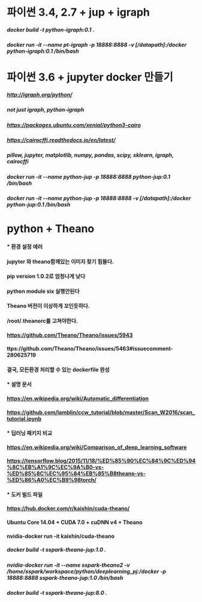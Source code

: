 # 파이썬 3.4, 2.7 + jup + igraph


##### docker build -t python-igraph:0.1 .

##### docker run -it --name pt-igraph -p 18888:8888 -v [/datapath]:/docker python-igraph:0.1 /bin/bash

# 파이썬 3.6 + jupyter docker 만들기 

##### http://igraph.org/python/

##### not just igraph, python-igraph
##### https://packages.ubuntu.com/xenial/python3-cairo
##### https://cairocffi.readthedocs.io/en/latest/

##### pillow, jupyter, matplotlib, numpy, pandas, scipy, sklearn, igraph, cairocffi

##### docker run -it --name python-jup -p 18888:8888 python-jup:0.1 /bin/bash

##### docker run -it --name python-jup -p 18888:8888 -v [/datapath]:/docker python-jup:0.1 /bin/bash


# python + Theano
#### * 환경 설정 에러 
#### 	jupyter 와 theano함께있는 이미지 찾기 힘들다.
#### 	pip version 1.0.2로 엄청나게 낮다
#### 	python module six 실행안된다
#### 	Theano 버전이 이상하게 꼬인듯하다.
#### 	/root/.theanorc를 고쳐야한다.
#### 		https://github.com/Theano/Theano/issues/5943
#### 		ttps://github.com/Theano/Theano/issues/5463#issuecomment-280625719
#### 	결국, 모든환경 처리할 수 있는 dockerfile 완성

#### * 설명 문서
#### 	 https://en.wikipedia.org/wiki/Automatic_differentiation
#### 	 https://github.com/lamblin/ccw_tutorial/blob/master/Scan_W2016/scan_tutorial.ipynb

#### * 딥러닝 패키지 비교
#### https://en.wikipedia.org/wiki/Comparison_of_deep_learning_software
#### https://tensorflow.blog/2015/11/18/%ED%85%90%EC%84%9C%ED%94%8C%EB%A1%9C%EC%9A%B0-vs-%ED%85%8C%EC%95%84%EB%85%B8theano-vs-%ED%86%A0%EC%B9%98torch/

#### * 도커 빌드 파일
#### https://hub.docker.com/r/kaixhin/cuda-theano/
#### 	Ubuntu Core 14.04 + CUDA 7.0 + cuDNN v4 + Theano
#### 	nvidia-docker run -it kaixhin/cuda-theano

##### docker build -t sspark-theano-jup:1.0 .
##### nvidia-docker run -it --name sspark-theano2 -v /home/sspark/workspace/python/deeplearning_pj:/docker -p 18888:8888 sspark-theano-jup:1.0 /bin/bash
##### docker build -t sspark-theano-jup:8.0 .